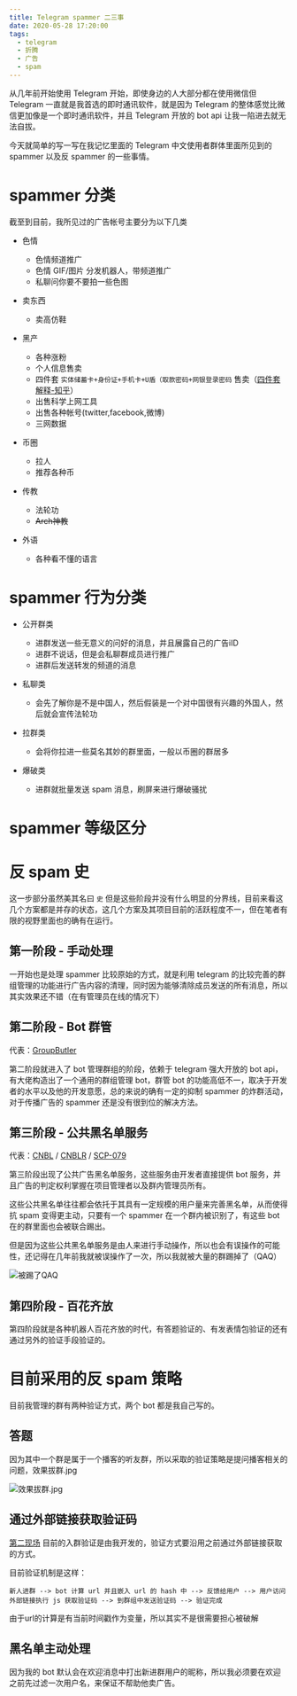 ```yaml
---
title: Telegram spammer 二三事
date: 2020-05-28 17:20:00
tags:
  - telegram
  - 折腾
  - 广告
  - spam
---
```


从几年前开始使用 Telegram 开始，即使身边的人大部分都在使用微信但 Telegram 一直就是我首选的即时通讯软件，就是因为 Telegram 的整体感觉比微信更加像是一个即时通讯软件，并且 Telegram 开放的 bot api 让我一陷进去就无法自拔。

今天就简单的写一写在我记忆里面的 Telegram 中文使用者群体里面所见到的 spammer 以及反 spammer 的一些事情。

# spammer 分类

截至到目前，我所见过的广告帐号主要分为以下几类

- 色情
  - 色情频道推广
  - 色情 GIF/图片 分发机器人，带频道推广
  - 私聊问你要不要拍一些色图

- 卖东西
  - 卖高仿鞋

- 黑产
  - 各种涨粉
  - 个人信息售卖
  - 四件套 `实体储蓄卡+身份证+手机卡+U盾（取款密码+网银登录密码` 售卖（[四件套解释-知乎](https://zhuanlan.zhihu.com/p/38847710)）
  - 出售科学上网工具
  - 出售各种帐号(twitter,facebook,微博)
  - 三网数据

- 币圈
  - 拉人
  - 推荐各种币

- 传教
  - 法轮功
  - ~~Arch神教~~

- 外语
  - 各种看不懂的语言

# spammer 行为分类

- 公开群类
  - 进群发送一些无意义的问好的消息，并且展露自己的广告iID
  - 进群不说话，但是会私聊群成员进行推广
  - 进群后发送转发的频道的消息

- 私聊类
  - 会先了解你是不是中国人，然后假装是一个对中国很有兴趣的外国人，然后就会宣传法轮功

- 拉群类
  - 会将你拉进一些莫名其妙的群里面，一般以币圈的群居多

- 爆破类
  - 进群就批量发送 spam 消息，刷屏来进行爆破骚扰

# spammer 等级区分

# 反 spam 史

这一步部分虽然美其名曰 `史` 但是这些阶段并没有什么明显的分界线，目前来看这几个方案都是并存的状态，这几个方案及其项目目前的活跃程度不一，但在笔者有限的视野里面也的确有在运行。

## 第一阶段 - 手动处理

一开始也是处理 spammer 比较原始的方式，就是利用 telegram 的比较完善的群组管理的功能进行广告内容的清理，同时因为能够清除成员发送的所有消息，所以其实效果还不错（在有管理员在线的情况下）

## 第二阶段 - Bot 群管

代表：[GroupButler](http://t.me/GroupButler_bot)

第二阶段就进入了 bot 管理群组的阶段，依赖于 telegram 强大开放的 bot api，有大佬构造出了一个通用的群组管理 bot，群管 bot 的功能高低不一，取决于开发者的水平以及他的开发意愿，总的来说的确有一定的抑制 spammer 的炸群活动，对于传播广告的 spammer 还是没有很到位的解决方法。

## 第三阶段 - 公共黑名单服务

代表：[CNBL](http://t.me/joinchat/AAAAAE4Gmo9-84s_vdzvAw) / [CNBLR](https://t.me/CNBlacklistRChat) / [SCP-079](https://scp-079.org/readme/)

第三阶段出现了公共广告黑名单服务，这些服务由开发者直接提供 bot 服务，并且广告的判定权利掌握在项目管理者以及群内管理员所有。

这些公共黑名单往往都会依托于其具有一定规模的用户量来完善黑名单，从而使得抗 spam 变得更主动，只要有一个 spammer 在一个群内被识别了，有这些 bot 在的群里面也会被联合踢出。

但是因为这些公共黑名单服务是由人来进行手动操作，所以也会有误操作的可能性，还记得在几年前我就被误操作了一次，所以我就被大量的群踢掉了（QAQ）

![被踢了QAQ](https://cdn.lvcshu.workers.dev/img/20200528001.jpg)

## 第四阶段 - 百花齐放

第四阶段就是各种机器人百花齐放的时代，有答题验证的、有发表情包验证的还有通过另外的验证手段验证的。

# 目前采用的反 spam 策略

目前我管理的群有两种验证方式，两个 bot 都是我自己写的。

## 答题

因为其中一个群是属于一个播客的听友群，所以采取的验证策略是提问播客相关的问题，效果拔群.jpg

![效果拔群.jpg](https://cdn.lvcshu.workers.dev/img/20200528002.jpg)

## 通过外部链接获取验证码

[第二现场](https://t.me/dearlive) 目前的入群验证是由我开发的，验证方式要沿用之前通过外部链接获取的方式。

目前验证机制是这样：

```
新人进群 --> bot 计算 url 并且嵌入 url 的 hash 中 --> 反馈给用户 --> 用户访问外部链接执行 js 获取验证码 --> 到群组中发送验证码 --> 验证完成
```

由于url的计算是有当前时间戳作为变量，所以其实不是很需要担心被破解

## 黑名单主动处理

因为我的 bot 默认会在欢迎消息中打出新进群用户的昵称，所以我必须要在欢迎之前先过滤一次用户名，来保证不帮助他卖广告。
